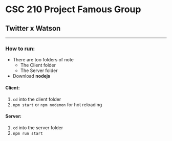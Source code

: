 # CSC 210 Project Famous Group
## Twitter x Watson
---

### **How to run:**
- There are too folders of note
  - The Client folder
  - The Server folder
- Download **nodejs**

#### Client:
1. `cd` into the client folder
2. `npm start` or `npm nodemon` for hot reloading

#### Server:
1. `cd` into the server folder
2. `npm run start`
